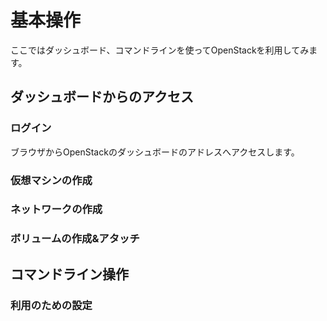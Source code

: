 # 基本操作

ここではダッシュボード、コマンドラインを使ってOpenStackを利用してみます。

## ダッシュボードからのアクセス

### ログイン

ブラウザからOpenStackのダッシュボードのアドレスへアクセスします。

### 仮想マシンの作成

### ネットワークの作成

### ボリュームの作成&アタッチ


## コマンドライン操作

### 利用のための設定

### 

